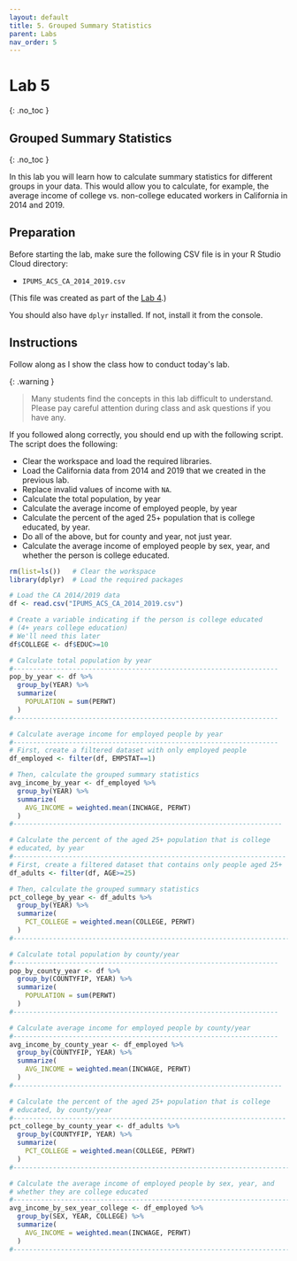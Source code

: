 ```yaml
---
layout: default
title: 5. Grouped Summary Statistics
parent: Labs
nav_order: 5
---
```


# Lab 5
{: .no_toc }

## Grouped Summary Statistics
{: .no_toc }

In this lab you will learn how to calculate summary statistics for different groups in your data. This would allow you to calculate, for example, the average income of college vs. non-college educated workers in California in 2014 and 2019.

## Preparation

Before starting the lab, make sure the following CSV file is in your R Studio Cloud directory:
- `IPUMS_ACS_CA_2014_2019.csv`

(This file was created as part of the [Lab 4](/docs/labs/lab04).)

You should also have `dplyr` installed. If not, install it from the console.

## Instructions

Follow along as I show the class how to conduct today's lab.

{: .warning }
> Many students find the concepts in this lab difficult to understand. Please pay careful attention during class and ask questions if you have any.

If you followed along correctly, you should end up with the following script. The script does the following:
- Clear the workspace and load the required libraries.
- Load the California data from 2014 and 2019 that we created in the previous lab.
- Replace invalid values of income with `NA`.
- Calculate the total population, by year
- Calculate the average income of employed people, by year
- Calculate the percent of the aged 25+ population that is college educated, by year.
- Do all of the above, but for county and year, not just year.
- Calculate the average income of employed people by sex, year, and whether the person is college educated.

```r
rm(list=ls())   # Clear the workspace
library(dplyr)  # Load the required packages

# Load the CA 2014/2019 data
df <- read.csv("IPUMS_ACS_CA_2014_2019.csv")

# Create a variable indicating if the person is college educated
# (4+ years college education)
# We'll need this later
df$COLLEGE <- df$EDUC>=10

# Calculate total population by year
#-------------------------------------------------------------------
pop_by_year <- df %>%
  group_by(YEAR) %>% 
  summarize(
    POPULATION = sum(PERWT)
  )
#-------------------------------------------------------------------

# Calculate average income for employed people by year
#-------------------------------------------------------------------
# First, create a filtered dataset with only employed people
df_employed <- filter(df, EMPSTAT==1)

# Then, calculate the grouped summary statistics
avg_income_by_year <- df_employed %>%
  group_by(YEAR) %>%
  summarize(
    AVG_INCOME = weighted.mean(INCWAGE, PERWT)
  )
#--------------------------------------------------------------------

# Calculate the percent of the aged 25+ population that is college
# educated, by year
#---------------------------------------------------------------------
# First, create a filtered dataset that contains only people aged 25+
df_adults <- filter(df, AGE>=25)

# Then, calculate the grouped summary statistics
pct_college_by_year <- df_adults %>%
  group_by(YEAR) %>% 
  summarize(
    PCT_COLLEGE = weighted.mean(COLLEGE, PERWT)
  )
#----------------------------------------------------------------------

# Calculate total population by county/year
#-------------------------------------------------------------------
pop_by_county_year <- df %>%
  group_by(COUNTYFIP, YEAR) %>% 
  summarize(
    POPULATION = sum(PERWT)
  )
#-------------------------------------------------------------------

# Calculate average income for employed people by county/year
#-------------------------------------------------------------------
avg_income_by_county_year <- df_employed %>%
  group_by(COUNTYFIP, YEAR) %>%
  summarize(
    AVG_INCOME = weighted.mean(INCWAGE, PERWT)
  )
#--------------------------------------------------------------------

# Calculate the percent of the aged 25+ population that is college
# educated, by county/year
#---------------------------------------------------------------------
pct_college_by_county_year <- df_adults %>%
  group_by(COUNTYFIP, YEAR) %>% 
  summarize(
    PCT_COLLEGE = weighted.mean(COLLEGE, PERWT)
  )
#----------------------------------------------------------------------

# Calculate the average income of employed people by sex, year, and 
# whether they are college educated
#----------------------------------------------------------------------
avg_income_by_sex_year_college <- df_employed %>%
  group_by(SEX, YEAR, COLLEGE) %>%
  summarize(
    AVG_INCOME = weighted.mean(INCWAGE, PERWT)
  )
#----------------------------------------------------------------------
```



